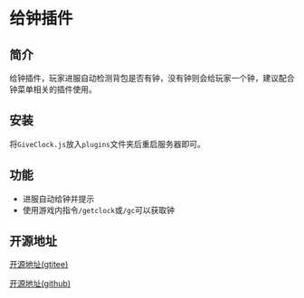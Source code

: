 # 给钟插件

## 简介

给钟插件，玩家进服自动检测背包是否有钟，没有钟则会给玩家一个钟，建议配合钟菜单相关的插件使用。

## 安装

将`GiveClock.js`放入`plugins`文件夹后重启服务器即可。

## 功能

- 进服自动给钟并提示
- 使用游戏内指令`/getclock`或`/gc`可以获取钟

## 开源地址

[开源地址(gtitee)](https://gitee.com/xclhove/LiteLoaderPlugins-GiveClock)

[开源地址(github)](https://github.com/xclhove/LiteLoaderPlugins-GiveClock)
